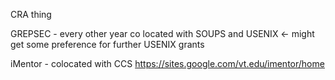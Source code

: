 CRA thing

GREPSEC -  every other year co located with SOUPS and USENIX <- might get some preference for further USENIX grants

iMentor - colocated with CCS https://sites.google.com/vt.edu/imentor/home
